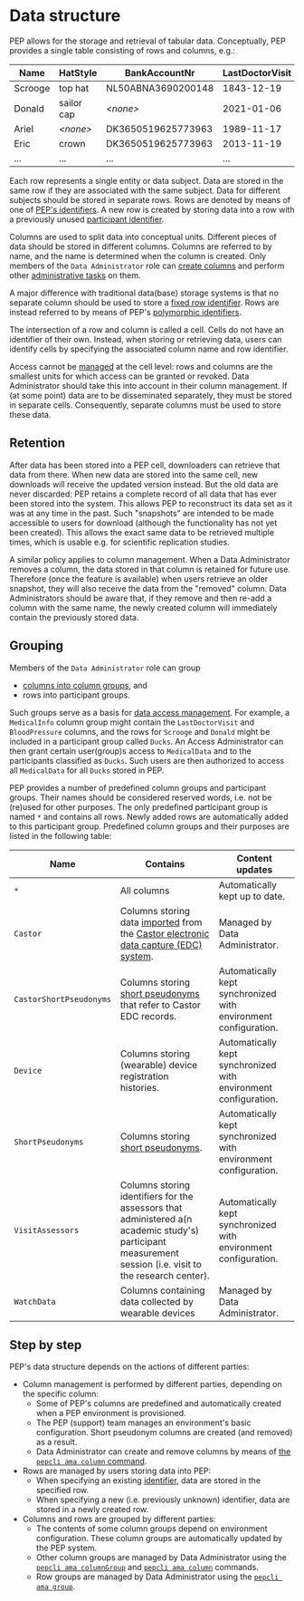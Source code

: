 # Data structure

PEP allows for the storage and retrieval of tabular data. Conceptually, PEP provides a single table consisting of rows and columns, e.g.:

| Name    | HatStyle       | BankAccountNr      | LastDoctorVisit | BloodPressure | ... |
| ------- | -------------- | ------------------ | --------------- | ------------- | --- |
| Scrooge | top hat        | NL50ABNA3690200148 | 1843-12-19      | 131/77        | ... |
| Donald  | sailor cap     | *&lt;none&gt;*     | 2021-01-06      | 141/76        | ... |
| Ariel   | *&lt;none&gt;* | DK3650519625773963 | 1989-11-17      | 119/64        | ... |
| Eric    | crown          | DK3650519625773963 | 2013-11-19      | 122/62        | ... |
| ...     | ...            | ...                | ...             | ...           | ... |

Each row represents a single entity or data subject. Data are stored in the same row if they are associated with the same subject. Data for different subjects should be stored in separate rows. Rows are denoted by means of one of [PEP's identifiers](pseudonymisation.md#identifiers-in-pep). A new row is created by storing data into a row with a previously unused [participant identifier](pseudonymisation.md#participant-identifier).

Columns are used to split data into conceptual units. Different pieces of data should be stored in different columns. Columns are referred to by name, and the name is determined when the column is created. Only members of the `Data Administrator` role can [create columns](using-pepcli.md#ama-column) and perform other [administrative tasks](using-pepcli.md#ama) on them.

A major difference with traditional data(base) storage systems is that no separate column should be used to store a [fixed row identifier](pseudonymisation.md#traditional-fixed-identifiers). Rows are instead referred to by means of PEP's [polymorphic identifiers](pseudonymisation.md#identifiers-in-pep).

The intersection of a row and column is called a cell. Cells do not have an identifier of their own. Instead, when storing or retrieving data, users can identify cells by specifying the associated column name and row identifier.

Access cannot be [managed](access-control.md#data-access) at the cell level: rows and columns are the smallest units for which access can be granted or revoked. Data Administrator should take this into account in their column management. If (at some point) data are to be disseminated separately, they must be stored in separate cells. Consequently, separate columns must be used to store these data.

## Retention

After data has been stored into a PEP cell, downloaders can retrieve that data from there. When new data are stored into the same cell, new downloads will receive the updated version instead. But the old data are never discarded: PEP retains a complete record of all data that has ever been stored into the system. This allows PEP to reconstruct its data set as it was at any time in the past. Such "snapshots" are intended to be made accessible to users for download (although the functionality has not yet been created). This allows the exact same data to be retrieved multiple times, which is usable e.g. for scientific replication studies.

A similar policy applies to column management. When a Data Administrator removes a column, the data stored in that column is retained for future use. Therefore (once the feature is available) when users retrieve an older snapshot, they will also receive the data from the "removed" column. Data Administrators should be aware that, if they remove and then re-add a column with the same name, the newly created column will immediately contain the previously stored data.

## Grouping

Members of the `Data Administrator` role can group

- [columns into column groups](using-pepcli.md#ama-column), and
- rows into participant groups.

Such groups serve as a basis for [data access management](access-control.md#data-access). For example, a `MedicalInfo` column group might contain the `LastDoctorVisit` and `BloodPressure` columns, and the rows for `Scrooge` and `Donald` might be included in a participant group called `Ducks`. An Access Administrator can then grant certain user(group)s access to `MedicalData` and to the participants classified as `Ducks`. Such users are then authorized to access all `MedicalData` for all `Ducks` stored in PEP.

PEP provides a number of predefined column groups and participant groups. Their names should be considered reserved words, i.e. not be (re)used for other purposes. The only predefined participant group is named `*` and contains all rows. Newly added rows are automatically added to this participant group. Predefined column groups and their purposes are listed in the following table:

| Name | Contains | Content updates |
| ---- | -------- | ------- |
| `*` | All columns<!--- @@@ why does this group exist? No one should have access (except perhaps Data Administrator) @@@ ---> | Automatically kept up to date. |
| `Castor` | Columns storing data [imported](castor-integration.md#import) from the [Castor electronic data capture (EDC) system](https://www.castoredc.com/electronic-data-capture-system/). | Managed by Data Administrator. |
| `CastorShortPseudonyms` | Columns storing [short pseudonyms](data-structure.md#short-pseudonyms) that refer to Castor EDC records. | Automatically kept synchronized with environment configuration. |
| `Device` | Columns storing (wearable) device registration histories. | Automatically kept synchronized with environment configuration. |
| `ShortPseudonyms` | Columns storing [short pseudonyms](data-structure.md#short-pseudonyms). | Automatically kept synchronized with environment configuration. |
| `VisitAssessors` | Columns storing identifiers for the assessors that administered a(n academic study's) participant measurement session (i.e. visit to the research center). | Automatically kept synchronized with environment configuration. |
| `WatchData` | Columns containing data collected by wearable devices | Managed by Data Administrator. |

## Step by step

PEP's data structure depends on the actions of different parties:

- Column management is performed by different parties, depending on the specific column:
  - Some of PEP's columns are predefined and automatically created when a PEP environment is provisioned.
  - The PEP (support) team manages an environment's basic configuration. Short pseudonym columns are created (and removed) as a result.
  - Data Administrator can create and remove columns by means of [the `pepcli ama column` command](using-pepcli.md#ama-column).
- Rows are managed by users storing data into PEP:
  - When specifying an existing [identifier](pseudonymisation.md#identifiers-in-pep), data are stored in the specified row.
  - When specifying a new (i.e. previously unknown) identifier, data are stored in a newly created row.
- Columns and rows are grouped by different parties:
  - The contents of some column groups depend on environment configuration. These column groups are automatically updated by the PEP system.
  - Other column groups are managed by Data Administrator using the [`pepcli ama columnGroup`](using-pepcli.md#ama-columngroup) and [`pepcli ama column`](using-pepcli.md#ama-column) commands.
  - Row groups are managed by Data Administrator using the [`pepcli ama group`](using-pepcli.md#ama-group).
  